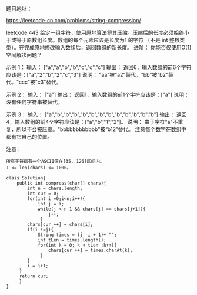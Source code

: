 题目地址：

https://leetcode-cn.com/problems/string-compression/


leetcode  443
给定一组字符，使用原地算法将其压缩。压缩后的长度必须始终小于或等于原数组长度。数组的每个元素应该是长度为1 的字符
（不是 int 整数类型）。在完成原地修改输入数组后，返回数组的新长度。
进阶：
你能否仅使用O(1) 空间解决问题？

示例 1：
输入：
["a","a","b","b","c","c","c"]
输出：
返回6，输入数组的前6个字符应该是：["a","2","b","2","c","3"]
说明：
"aa"被"a2"替代。"bb"被"b2"替代。"ccc"被"c3"替代。

示例 2：
输入：
["a"]
输出：
返回1，输入数组的前1个字符应该是：["a"]
说明：
没有任何字符串被替代。

示例 3：
输入：
["a","b","b","b","b","b","b","b","b","b","b","b","b"]
输出：
返回4，输入数组的前4个字符应该是：["a","b","1","2"]。
说明：
由于字符"a"不重复，所以不会被压缩。"bbbbbbbbbbbb"被“b12”替代。
注意每个数字在数组中都有它自己的位置。

注意：

    所有字符都有一个ASCII值在[35, 126]区间内。
    1 <= len(chars) <= 1000。


```$java
class Solution{
    public int compress(char[] chars){
        int n = chars.length;
        int cur = 0;
        for(int i =0;i<n;i++){
            int j = i;
            while(j < n-1 && chars[j] == chars[j+1]){
                j++;
             }
        chars[cur ++] = chars[i];
        if(i !=j){
            String times = (j -i + 1)+ "";
            int tLen = times.length();
            for(int k = 0; k < tLen ;k++){
                chars[cur ++] = times.charAt(k);
             }
        }
        i = j+1;
     }
     return cur;
     }
}

```



